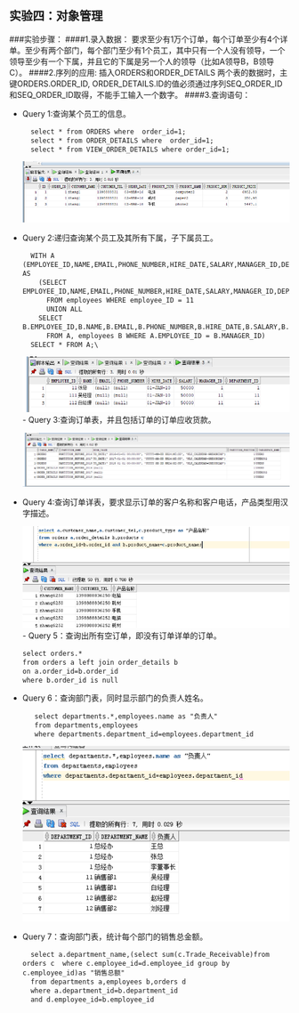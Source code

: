 ## 实验四：对象管理
###实验步骤：
####1.录入数据：
        要求至少有1万个订单，每个订单至少有4个详单。至少有两个部门，每个部门至少有1个员工，其中只有一个人没有领导，一个领导至少有一个下属，并且它的下属是另一个人的领导（比如A领导B，B领导C）。
####2.序列的应用:
        插入ORDERS和ORDER_DETAILS 两个表的数据时，主键ORDERS.ORDER_ID, ORDER_DETAILS.ID的值必须通过序列SEQ_ORDER_ID和SEQ_ORDER_ID取得，不能手工输入一个数字。 
####3.查询语句：
   - Query 1:查询某个员工的信息。                                                  

           select * from ORDERS where  order_id=1;
           select * from ORDER_DETAILS where  order_id=1;
           select * from VIEW_ORDER_DETAILS where order_id=1;                                    
     ![](./img/7.png)               
   - Query 2:递归查询某个员工及其所有下属，子下属员工。 
        
           WITH A (EMPLOYEE_ID,NAME,EMAIL,PHONE_NUMBER,HIRE_DATE,SALARY,MANAGER_ID,DEPARTMENT_ID) AS
             (SELECT EMPLOYEE_ID,NAME,EMAIL,PHONE_NUMBER,HIRE_DATE,SALARY,MANAGER_ID,DEPARTMENT_ID
               FROM employees WHERE employee_ID = 11
               UNION ALL
             SELECT B.EMPLOYEE_ID,B.NAME,B.EMAIL,B.PHONE_NUMBER,B.HIRE_DATE,B.SALARY,B.MANAGER_ID,B.DEPARTMENT_ID
               FROM A, employees B WHERE A.EMPLOYEE_ID = B.MANAGER_ID)
           SELECT * FROM A;\
           
     ![](./img/8.png) 
    - Query 3:查询订单表，并且包括订单的订单应收货款。
    
      ![](./img/9.PNG)
   - Query 4:查询订单详表，要求显示订单的客户名称和客户电话，产品类型用汉字描述。
   
     ![](./img/13.PNG)
    - Query 5：查询出所有空订单，即没有订单详单的订单。
     
         select orders.*
         from orders a left join order_details b
         on a.order_id=b.order_id
         where b.order_id is null
   - Query 6：查询部门表，同时显示部门的负责人姓名。
      
            select departments.*,employees.name as "负责人"
            from departments,employees
            where departments.department_id=employees.department_id
     ![](./img/14.PNG)
   - Query 7：查询部门表，统计每个部门的销售总金额。
   
           select a.department_name,(select sum(c.Trade_Receivable)from orders c  where c.employee_id=d.employee_id group by c.employee_id)as "销售总额"
           from departments a,employees b,orders d
           where a.department_id=b.department_id
           and d.employee_id=b.employee_id